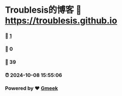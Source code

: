 # Troublesis的博客 :link: https://troublesis.github.io 
### :page_facing_up: [1](https://troublesis.github.io/tag.html) 
### :speech_balloon: 0 
### :hibiscus: 39 
### :alarm_clock: 2024-10-08 15:55:06 
### Powered by :heart: [Gmeek](https://github.com/Meekdai/Gmeek)
